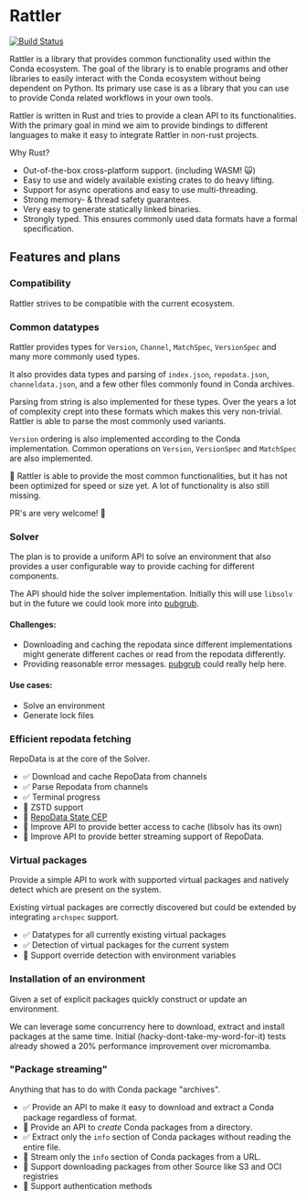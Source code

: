 # Rattler

[![Build Status][build-badge]][build]

[build-badge]: https://img.shields.io/github/actions/workflow/status/baszalmstra/rattler/rust-compile.yml?style=flat-square&branch=main
[build]: https://github.com/baszalmstra/rattler/actions

Rattler is a library that provides common functionality used within the Conda ecosystem.
The goal of the library is to enable programs and other libraries to easily interact with the Conda ecosystem without being dependent on Python.
Its primary use case is as a library that you can use to provide Conda related workflows in your own tools.

Rattler is written in Rust and tries to provide a clean API to its functionalities. 
With the primary goal in mind we aim to provide bindings to different languages to make it easy to integrate Rattler in non-rust projects.

Why Rust?

* Out-of-the-box cross-platform support. (including WASM! 🙀)
* Easy to use and widely available existing crates to do heavy lifting.
* Support for async operations and easy to use multi-threading. 
* Strong memory- & thread safety guarantees.
* Very easy to generate statically linked binaries.
* Strongly typed. This ensures commonly used data formats have a formal specification.


## Features and plans

### Compatibility

Rattler strives to be compatible with the current ecosystem.

### Common datatypes

Rattler provides types for `Version`, `Channel`, `MatchSpec`, `VersionSpec` and many more commonly used types. 

It also provides data types and parsing of `index.json`, `repodata.json`, `channeldata.json`, and a few other files commonly found in Conda archives.

Parsing from string is also implemented for these types. 
Over the years a lot of complexity crept into these formats which makes this very non-trivial. 
Rattler is able to parse the most commonly used variants.

`Version` ordering is also implemented according to the Conda implementation. 
Common operations on `Version`, `VersionSpec` and `MatchSpec` are also implemented.

🚧 Rattler is able to provide the most common functionalities, but it has not been optimized for speed or size yet. 
A lot of functionality is also still missing. 

PR's are very welcome! 👋

### Solver

The plan is to provide a uniform API to solve an environment that also provides a user configurable way to provide caching for different components.

The API should hide the solver implementation. 
Initially this will use `libsolv` but in the future we could look more into [pubgrub](https://github.com/pubgrub-rs/pubgrub).

#### Challenges:

* Downloading and caching the repodata since different implementations might generate different caches or read from the repodata differently.
* Providing reasonable error messages. [pubgrub](https://github.com/pubgrub-rs/pubgrub) could really help here.

#### Use cases:

- Solve an environment
- Generate lock files

### Efficient repodata fetching 

RepoData is at the core of the Solver. 

- ✅ Download and cache RepoData from channels
- ✅ Parse Repodata from channels
- ✅ Terminal progress
- 🚧 ZSTD support
- 🚧 [RepoData State CEP](https://github.com/conda-incubator/ceps/pull/46)
- 🚧 Improve API to provide better access to cache (libsolv has its own)
- 🚧 Improve API to provide better streaming support of RepoData.

### Virtual packages

Provide a simple API to work with supported virtual packages and natively detect which are present on the system.

Existing virtual packages are correctly discovered but could be extended by integrating `archspec` support.

- ✅ Datatypes for all currently existing virtual packages
- ✅ Detection of virtual packages for the current system
- 🚧 Support override detection with environment variables

### Installation of an environment

Given a set of explicit packages quickly construct or update an environment.

We can leverage some concurrency here to download, extract and install packages at the same time. 
Initial (hacky-dont-take-my-word-for-it) tests already showed a 20% performance improvement over micromamba.

### "Package streaming"

Anything that has to do with Conda package "archives".

- ✅ Provide an API to make it easy to download and extract a Conda package regardless of format.
- 🚧 Provide an API to *create* Conda packages from a directory.
- ✅ Extract only the `info` section of Conda packages without reading the entire file.
- 🚧 Stream only the `info` section of Conda packages from a URL.
- 🚧 Support downloading packages from other Source like S3 and OCI registries
- 🚧 Support authentication methods
